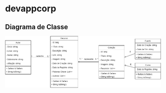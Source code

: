 # devappcorp


## Diagrama de Classe
![Alt text](https://github.com/RodrigoSCarvalho/devappcorp/blob/master/DAC.jpg)
